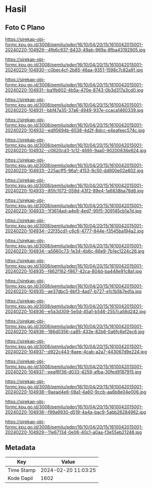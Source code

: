 # Hasil

## Foto C Plano

https://sirekap-obj-formc.kpu.go.id/3008/pemilu/pdpr/16/10/04/20/15/1610042015001-20240220-104929--4fb6c937-8433-49ab-969a-8fba43192905.jpg

https://sirekap-obj-formc.kpu.go.id/3008/pemilu/pdpr/16/10/04/20/15/1610042015001-20240220-104930--c0bec4cf-2b85-46aa-9351-1598c7c82a91.jpg

https://sirekap-obj-formc.kpu.go.id/3008/pemilu/pdpr/16/10/04/20/15/1610042015001-20240220-104931--ba1fb602-4b5a-470e-8743-0b3d317a3cd0.jpg

https://sirekap-obj-formc.kpu.go.id/3008/pemilu/pdpr/16/10/04/20/15/1610042015001-20240220-104931--bbf47a35-37a6-4949-937e-ccaca1460339.jpg

https://sirekap-obj-formc.kpu.go.id/3008/pemilu/pdpr/16/10/04/20/15/1610042015001-20240220-104932--ed95694b-6538-4d2f-8dcc-e4eafeec574c.jpg

https://sirekap-obj-formc.kpu.go.id/3008/pemilu/pdpr/16/10/04/20/15/1610042015001-20240220-104932--c0820cd3-1c12-4695-9aa0-90200836e924.jpg

https://sirekap-obj-formc.kpu.go.id/3008/pemilu/pdpr/16/10/04/20/15/1610042015001-20240220-104933--225acff5-96a1-4153-9c50-dd900e02e602.jpg

https://sirekap-obj-formc.kpu.go.id/3008/pemilu/pdpr/16/10/04/20/15/1610042015001-20240220-104933--85fc1072-059d-43f2-89e4-1a6838ba76d6.jpg

https://sirekap-obj-formc.kpu.go.id/3008/pemilu/pdpr/16/10/04/20/15/1610042015001-20240220-104933--1f3614ad-a4e8-4ed7-95f5-309145cb1a7d.jpg

https://sirekap-obj-formc.kpu.go.id/3008/pemilu/pdpr/16/10/04/20/15/1610042015001-20240220-104934--22f35cd1-c6c6-4777-844e-f3545ba194a2.jpg

https://sirekap-obj-formc.kpu.go.id/3008/pemilu/pdpr/16/10/04/20/15/1610042015001-20240220-104934--a5660c73-1e34-4b6c-86e9-7b1ec1224c26.jpg

https://sirekap-obj-formc.kpu.go.id/3008/pemilu/pdpr/16/10/04/20/15/1610042015001-20240220-104935--f462f162-f867-42ca-804d-ba448e91c8a1.jpg

https://sirekap-obj-formc.kpu.go.id/3008/pemilu/pdpr/16/10/04/20/15/1610042015001-20240220-104935--ae37dbc5-6bf3-4ad7-b727-e1c1b5b7ed1a.jpg

https://sirekap-obj-formc.kpu.go.id/3008/pemilu/pdpr/16/10/04/20/15/1610042015001-20240220-104936--e5a3d309-5e5d-45a1-b546-2557ca58d242.jpg

https://sirekap-obj-formc.kpu.go.id/3008/pemilu/pdpr/16/10/04/20/15/1610042015001-20240220-104936--186d0356-ca85-433e-82b6-0a6fc6ef2ec6.jpg

https://sirekap-obj-formc.kpu.go.id/3008/pemilu/pdpr/16/10/04/20/15/1610042015001-20240220-104937--d922c443-8aee-4cab-a2a7-443067d9e224.jpg

https://sirekap-obj-formc.kpu.go.id/3008/pemilu/pdpr/16/10/04/20/15/1610042015001-20240220-104937--eeaf6f36-d033-4259-afba-30fed9187915.jpg

https://sirekap-obj-formc.kpu.go.id/3008/pemilu/pdpr/16/10/04/20/15/1610042015001-20240220-104938--9aead4e6-08a1-4a60-9ccb-aa6b8e04e006.jpg

https://sirekap-obj-formc.kpu.go.id/3008/pemilu/pdpr/16/10/04/20/15/1610042015001-20240220-104938--f99a9930-d519-4a4a-bac9-5abb26284962.jpg

https://sirekap-obj-formc.kpu.go.id/3008/pemilu/pdpr/16/10/04/20/15/1610042015001-20240220-104929--11e67134-0e06-40c1-a0aa-f3e55eb21248.jpg


## Metadata

| Key        | Value               |
| ---------- | ------------------- |
| Time Stamp | 2024-02-20 11:03:25 |
| Kode Dapil | 1602                |



